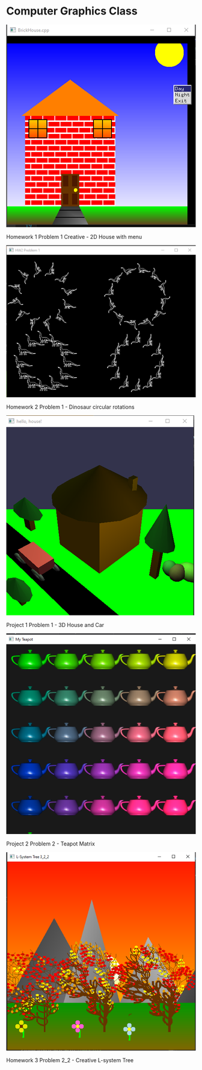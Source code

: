 # Computer Graphics Class

![Problem1_2](/Homework1/Images/Hw1Problem1Creative_1.PNG)

Homework 1 Problem 1 Creative - 2D House with menu


![Problem 1](/Homework2/Images/Hw2P1.PNG)

Homework 2 Problem 1 - Dinosaur circular rotations


![Problem1](/Project1/Images/p1p1.PNG)

Project 1 Problem 1 - 3D House and Car


![Problem2](/Project1/Images/p1p2.PNG)

Project 2 Problem 2 - Teapot Matrix

![Problem 2_2](Homework3/Images/3_2_2.PNG)

Homework 3 Problem 2_2 - Creative L-system Tree
